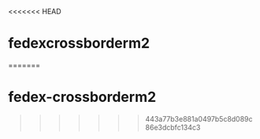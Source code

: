 <<<<<<< HEAD
# fedexcrossborderm2
=======
# fedex-crossborderm2
>>>>>>> 443a77b3e881a0497b5c8d089c86e3dcbfc134c3
